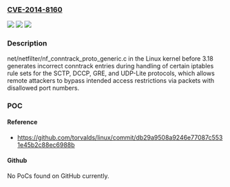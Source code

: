### [CVE-2014-8160](https://cve.mitre.org/cgi-bin/cvename.cgi?name=CVE-2014-8160)
![](https://img.shields.io/static/v1?label=Product&message=n%2Fa&color=blue)
![](https://img.shields.io/static/v1?label=Version&message=%3D%20n%2Fa%20&color=brighgreen)
![](https://img.shields.io/static/v1?label=Vulnerability&message=n%2Fa&color=brighgreen)

### Description

net/netfilter/nf_conntrack_proto_generic.c in the Linux kernel before 3.18 generates incorrect conntrack entries during handling of certain iptables rule sets for the SCTP, DCCP, GRE, and UDP-Lite protocols, which allows remote attackers to bypass intended access restrictions via packets with disallowed port numbers.

### POC

#### Reference
- https://github.com/torvalds/linux/commit/db29a9508a9246e77087c5531e45b2c88ec6988b

#### Github
No PoCs found on GitHub currently.

